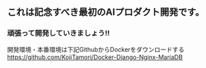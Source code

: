 ## これは記念すべき最初のAIプロダクト開発です。
### 頑張って開発していきましょう!!

開発環境・本番環境は下記GithubからDockerをダウンロードする  
https://github.com/KojiTamori/Docker-Django-Nginx-MariaDB
